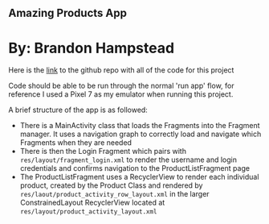 ## Amazing Products App
# By: Brandon Hampstead

Here is the [link](https://github.com/bham11/cs4520-assignment1) to the github repo with all of the code for this project 

Code should be able to be run through the normal 'run app' flow, for reference I used a Pixel 7 as 
my emulator when running this project.

A brief structure of the app is as followed:

* There is a MainActivity class that loads the Fragments into the Fragment manager. 
It uses a navigation graph to correctly load and navigate which Fragments when they are needed
* There is then the Login Fragment which pairs with ```res/layout/fragment_login.xml```
to render the username and login credentials and confirms navigation to the ProductListFragment page
* The ProductListFragment uses a RecyclerView to render each individual product, created by the Product Class
and rendered by ```res/laout/product_activity_row_layout.xml``` in the larger ConstrainedLayout RecyclerView located at 
```res/layout/product_activity_layout.xml```